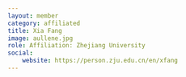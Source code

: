 ```yaml
---
layout: member
category: affiliated
title: Xia Fang
image: aullene.jpg
role: Affiliation: Zhejiang University
social:
    website: https://person.zju.edu.cn/en/xfang
---
```

